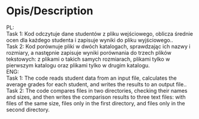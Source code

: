 # Opis/Description
PL:<br/>
Task 1: Kod odczytuje dane studentów z pliku wejściowego, oblicza średnie ocen dla każdego studenta i zapisuje wyniki do pliku wyjściowego..<br />
Task 2: Kod porównuje pliki w dwóch katalogach, sprawdzając ich nazwy i rozmiary, a następnie zapisuje wyniki porównania do trzech plików tekstowych: z plikami o takich samych rozmiarach, plikami tylko w pierwszym katalogu oraz plikami tylko w drugim katalogu.<br />
ENG:<br />
Task 1: The code reads student data from an input file, calculates the average grades for each student, and writes the results to an output file..<br />
Task 2: The code compares files in two directories, checking their names and sizes, and then writes the comparison results to three text files: with files of the same size, files only in the first directory, and files only in the second directory.<br />
